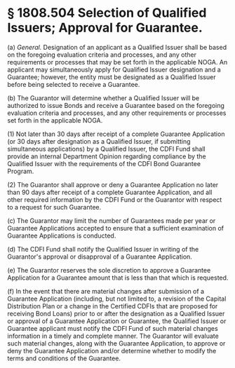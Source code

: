 # § 1808.504   Selection of Qualified Issuers; Approval for Guarantee.

(a) *General.* Designation of an applicant as a Qualified Issuer shall be based on the foregoing evaluation criteria and processes, and any other requirements or processes that may be set forth in the applicable NOGA. An applicant may simultaneously apply for Qualified Issuer designation and a Guarantee; however, the entity must be designated as a Qualified Issuer before being selected to receive a Guarantee.


(b) The Guarantor will determine whether a Qualified Issuer will be authorized to issue Bonds and receive a Guarantee based on the foregoing evaluation criteria and processes, and any other requirements or processes set forth in the applicable NOGA.


(1) Not later than 30 days after receipt of a complete Guarantee Application (or 30 days after designation as a Qualified Issuer, if submitting simultaneous applications) by a Qualified Issuer, the CDFI Fund shall provide an internal Department Opinion regarding compliance by the Qualified Issuer with the requirements of the CDFI Bond Guarantee Program.


(2) The Guarantor shall approve or deny a Guarantee Application no later than 90 days after receipt of a complete Guarantee Application, and all other required information by the CDFI Fund or the Guarantor with respect to a request for such Guarantee.


(c) The Guarantor may limit the number of Guarantees made per year or Guarantee Applications accepted to ensure that a sufficient examination of Guarantee Applications is conducted.


(d) The CDFI Fund shall notify the Qualified Issuer in writing of the Guarantor's approval or disapproval of a Guarantee Application.


(e) The Guarantor reserves the sole discretion to approve a Guarantee Application for a Guarantee amount that is less than that which is requested.


(f) In the event that there are material changes after submission of a Guarantee Application (including, but not limited to, a revision of the Capital Distribution Plan or a change in the Certified CDFIs that are proposed for receiving Bond Loans) prior to or after the designation as a Qualified Issuer or approval of a Guarantee Application or Guarantee, the Qualified Issuer or Guarantee applicant must notify the CDFI Fund of such material changes information in a timely and complete manner. The Guarantor will evaluate such material changes, along with the Guarantee Application, to approve or deny the Guarantee Application and/or determine whether to modify the terms and conditions of the Guarantee.




